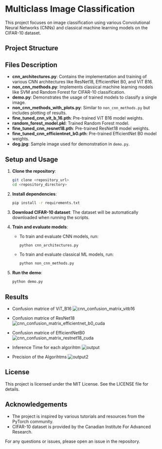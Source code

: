 # Multiclass Image Classification

This project focuses on image classification using various Convolutional Neural Networks (CNNs) and classical machine learning models on the CIFAR-10 dataset.

## Project Structure




## Files Description

- **cnn_architectures.py**: Contains the implementation and training of various CNN architectures like ResNet18, EfficientNet B0, and ViT B16.
- **non_cnn_methods.py**: Implements classical machine learning models like SVM and Random Forest for CIFAR-10 classification.
- **demo.py**: Demonstrates the usage of trained models to classify a single image.
- **non_cnn_methods_with_plots.py**: Similar to `non_cnn_methods.py` but includes plotting of results.
- **fine_tuned_cnn_vit_b_16.pth**: Pre-trained ViT B16 model weights.
- **random_forest_model.pkl**: Trained Random Forest model.
- **fine_tuned_cnn_resnet18.pth**: Pre-trained ResNet18 model weights.
- **fine_tuned_cnn_efficientnet_b0.pth**: Pre-trained EfficientNet B0 model weights.
- **dog.jpg**: Sample image used for demonstration in `demo.py`.

## Setup and Usage

1. **Clone the repository**:
    ```sh
    git clone <repository_url>
    cd <repository_directory>
    ```

2. **Install dependencies**:
    ```sh
    pip install -r requirements.txt
    ```

3. **Download CIFAR-10 dataset**:
    The dataset will be automatically downloaded when running the scripts.

4. **Train and evaluate models**:
    - To train and evaluate CNN models, run:
        ```sh
        python cnn_architectures.py
        ```
    - To train and evaluate classical ML models, run:
        ```sh
        python non_cnn_methods.py
        ```

5. **Run the demo**:
    ```sh
    python demo.py
    ```

## Results

- Confusion matrice of ViT_B16
![cnn_confusion_matrix_vitb16](https://github.com/user-attachments/assets/9b64e15a-ce08-4d29-a5fd-186afa1b5bd5)

- Confusion matrice of ResNet18
![cnn_confusion_matrix_efficientnet_b0_cuda](https://github.com/user-attachments/assets/805dead0-afa3-42c9-9e54-cd45c75e1961)

- Confusion matrice of EfficientNetB0
![cnn_confusion_matrix_restnet18_cuda](https://github.com/user-attachments/assets/756472c8-a511-4fae-b451-f62b8c3e278a)

- Inference Time for each algorihtm
![output](https://github.com/user-attachments/assets/2cef2775-21b8-4ec5-8b94-a3820a6e7ac6)

- Precision of the Algorihtms
![output2](https://github.com/user-attachments/assets/e2c1fe90-ca90-4554-8ef7-11a66966a1af)

## License

This project is licensed under the MIT License. See the LICENSE file for details.

## Acknowledgements

- The project is inspired by various tutorials and resources from the PyTorch community.
- CIFAR-10 dataset is provided by the Canadian Institute For Advanced Research.

For any questions or issues, please open an issue in the repository.
